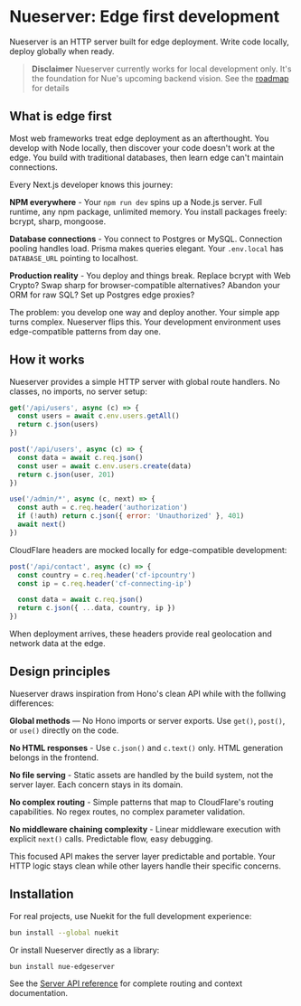 
# Nueserver: Edge first development
Nueserver is an HTTP server built for edge deployment. Write code locally, deploy globally when ready.

> **Disclaimer** Nueserver currently works for local development only. It's the foundation for Nue's upcoming backend vision. See the [roadmap](https://nuejs.org/docs/roadmap) for details

## What is edge first
Most web frameworks treat edge deployment as an afterthought. You develop with Node locally, then discover your code doesn't work at the edge. You build with traditional databases, then learn edge can't maintain connections.

Every Next.js developer knows this journey:

**NPM everywhere** - Your `npm run dev` spins up a Node.js server. Full runtime, any npm package, unlimited memory. You install packages freely: bcrypt, sharp, mongoose.

**Database connections** - You connect to Postgres or MySQL. Connection pooling handles load. Prisma makes queries elegant. Your `.env.local` has `DATABASE_URL` pointing to localhost.

**Production reality** - You deploy and things break. Replace bcrypt with Web Crypto? Swap sharp for browser-compatible alternatives? Abandon your ORM for raw SQL? Set up Postgres edge proxies?

The problem: you develop one way and deploy another. Your simple app turns complex. Nueserver flips this. Your development environment uses edge-compatible patterns from day one.


## How it works
Nueserver provides a simple HTTP server with global route handlers. No classes, no imports, no server setup:

```javascript
get('/api/users', async (c) => {
  const users = await c.env.users.getAll()
  return c.json(users)
})

post('/api/users', async (c) => {
  const data = await c.req.json()
  const user = await c.env.users.create(data)
  return c.json(user, 201)
})

use('/admin/*', async (c, next) => {
  const auth = c.req.header('authorization')
  if (!auth) return c.json({ error: 'Unauthorized' }, 401)
  await next()
})
```

CloudFlare headers are mocked locally for edge-compatible development:

```javascript
post('/api/contact', async (c) => {
  const country = c.req.header('cf-ipcountry')
  const ip = c.req.header('cf-connecting-ip')

  const data = await c.req.json()
  return c.json({ ...data, country, ip })
})
```

When deployment arrives, these headers provide real geolocation and network data at the edge.


## Design principles
Nueserver draws inspiration from Hono's clean API while with the follwing differences:

**Global methods** — No Hono imports or server exports. Use `get()`, `post()`, or `use()` directly on the code.

**No HTML responses** - Use `c.json()` and `c.text()` only. HTML generation belongs in the frontend.

**No file serving** - Static assets are handled by the build system, not the server layer. Each concern stays in its domain.

**No complex routing** - Simple patterns that map to CloudFlare's routing capabilities. No regex routes, no complex parameter validation.

**No middleware chaining complexity** - Linear middleware execution with explicit `next()` calls. Predictable flow, easy debugging.

This focused API makes the server layer predictable and portable. Your HTTP logic stays clean while other layers handle their specific concerns.

## Installation

For real projects, use Nuekit for the full development experience:

```bash
bun install --global nuekit
```

Or install Nueserver directly as a library:

```bash
bun install nue-edgeserver
```

See the [Server API reference](https://nuejs.org/docs/server-api) for complete routing and context documentation.


